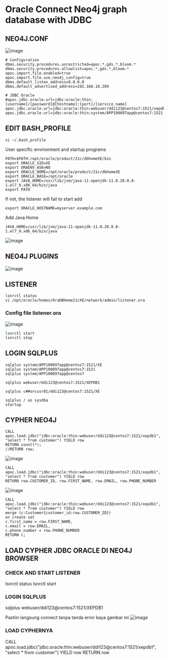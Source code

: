 # Oracle Connect Neo4j graph database with JDBC

## NEO4J.CONF
![image](https://github.com/arliputraa/oracle-connect-neo4j-with-jdbc/assets/110078907/0abc56cf-1fc6-4dda-bf87-a947d9cde95d)

    # Configuration
    dbms.security.procedures.unrestricted=apoc.*,gds.*,bloom.*
    dbms.security.procedures.allowlist=apoc.*,gds.*,bloom.*
    apoc.import.file.enabled=true
    apoc.import.file.use_neo4j_config=true
    dbms.default_listen_address=0.0.0.0
    dbms.default_advertised_address=192.168.18.209
    
    # JDBC Oracle
    #apoc.jdbc.oracle.url=jdbc:oracle:thin:[username]/[password]@[hostname]:[port]/[service_name]
    apoc.jdbc.oracle.url=jdbc:oracle:thin:webuser/ddi123@centos7:1521/xepdb1
    apoc.jdbc.oracle.url=jdbc:oracle:thin:system/APP100897app@centos7:1521

## EDIT BASH_PROFILE
    vi ~/.bash_profile
User specific environment and startup programs

    PATH=$PATH:/opt/oracle/product/21c/dbhomeXE/bin
    export ORACLE_SID=XE
    export ORAENV_ASK=NO
    export ORACLE_HOME=/opt/oracle/product/21c/dbhomeXE
    export ORACLE_BASE=/opt/oracle
    export JAVA_HOME=/usr/lib/jvm/java-11-openjdk-11.0.20.0.8-1.el7_9.x86_64/bin/java
    export PATH
    
If not, the listener will fail to start add 
    
    export ORACLE_HOSTNAME=myserver.example.com

Add Java Home
    
    JAVA_HOME=/usr/lib/jvm/java-11-openjdk-11.0.20.0.8-1.el7_9.x86_64/bin/java

![image](https://github.com/arliputraa/oracle-connect-neo4j-with-jdbc/assets/110078907/ce541b92-336b-48d5-bea0-2ee994a525c5)

## NEO4J PLUGINS

![image](https://github.com/arliputraa/oracle-connect-neo4j-with-jdbc/assets/110078907/beb8dafd-0181-498c-9ded-98e4f60c4285)

## LISTENER
    lsnrctl status
    vi /opt/oracle/homes/OraDBHome21cXE/network/admin/listener.ora

### Config file listener.ora

![image](https://github.com/arliputraa/oracle-connect-neo4j-with-jdbc/assets/110078907/2e234069-a52c-441d-90c9-02d20d8da578)

    lsnrctl start
    lsnrctl stop

## LOGIN SQLPLUS 

    sqlplus system/APP100897app@centos7:1521/XE
    sqlplus system/APP100897app@centos7:1521
    sqlplus system/APP100897app@centos7
    
    sqlplus webuser/ddi123@centos7:1521/XEPDB1
    
    sqlplus c##orcusr01/ddi123@centos7:1521/XE
    
    sqlplus / as sysdba
    startup

## CYPHER NEO4J 

    CALL apoc.load.jdbc("jdbc:oracle:thin:webuser/ddi123@centos7:1521/xepdb1", "select * from customer") YIELD row
    RETURN count(*);
    //RETURN row;
![image](https://github.com/arliputraa/oracle-connect-neo4j-with-jdbc/assets/110078907/f9e79907-40dc-4688-a490-077528ca0d33)

    CALL apoc.load.jdbc("jdbc:oracle:thin:webuser/ddi123@centos7:1521/xepdb1", "select * from customer") YIELD row
    RETURN row.CUSTOMER_ID, row.FIRST_NAME, row.EMAIL, row.PHONE_NUMBER
![image](https://github.com/arliputraa/oracle-connect-neo4j-with-jdbc/assets/110078907/45b447b1-b871-4171-bdc2-ef5a00767656)

    CALL apoc.load.jdbc("jdbc:oracle:thin:webuser/ddi123@centos7:1521/xepdb1", "select * from customer") YIELD row
    merge (c:Customer{customer_id:row.CUSTOMER_ID})
    on create set
    c.first_name = row.FIRST_NAME,
    c.email = row.EMAIL,
    c.phone_number = row.PHONE_NUMBER
    RETURN c;

## LOAD CYPHER JDBC ORACLE DI NEO4J BROWSER

### CHECK AND START LISTENER
lsnrctl status
lsnrctl start

### LOGIN SQLPLUS
sqlplus webuser/ddi123@centos7:1521/XEPDB1

Pastiin langsung connect tanpa tanda error kaya gambar ini 
![image](https://github.com/arliputraa/oracle-connect-neo4j-with-jdbc/assets/110078907/d611e96b-4234-4356-87b9-146f4ab49233)

### LOAD CYPHERNYA 
CALL apoc.load.jdbc("jdbc:oracle:thin:webuser/ddi123@centos7:1521/xepdb1", "select * from customer") YIELD row
RETURN row

